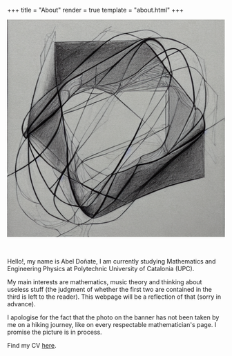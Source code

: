 +++
title = "About"
render = true
template = "about.html"
+++

<img src="structuralism.png">

&nbsp;

Hello!, my name is Abel Doñate, I am currently studying Mathematics and Engineering Physics at Polytechnic University of Catalonia (UPC).

My main interests are mathematics, music theory and thinking about useless stuff (the judgment of whether the first two are contained in the third is left to the reader). This webpage will be a reflection of that (sorry in advance).

I apologise for the fact that the photo on the banner has not been taken by me on a hiking journey, like on every respectable mathematician's page. I promise the picture is in process.

Find my CV <a href="CV.pdf" target="blank">here</a>.
